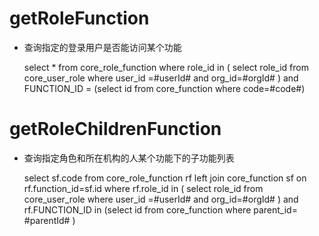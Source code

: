 getRoleFunction
===

* 查询指定的登录用户是否能访问某个功能

	select * from core_role_function where role_id in (
		select role_id  from core_user_role where user_id =#userId# and org_id=#orgId#
	) and FUNCTION_ID = (select id from core_function where code=#code#)



getRoleChildrenFunction
===

* 查询指定角色和所在机构的人某个功能下的子功能列表

	select sf.code from core_role_function  rf left join core_function sf on rf.function_id=sf.id where rf.role_id in (
		select role_id  from core_user_role where user_id =#userId# and org_id=#orgId#
	) and rf.FUNCTION_ID in (select id from core_function where parent_id=  #parentId#	)
	



